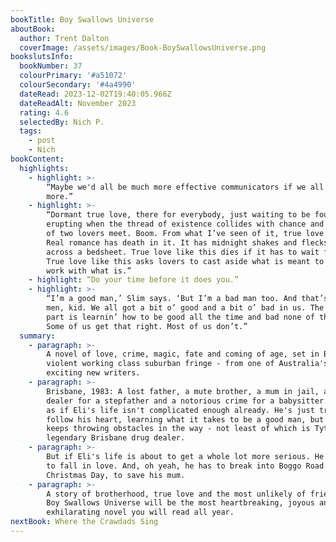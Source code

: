 ```yaml
---
bookTitle: Boy Swallows Universe
aboutBook:
  author: Trent Dalton
  coverImage: /assets/images/Book-BoySwallowsUniverse.png
bookslutsInfo:
  bookNumber: 37
  colourPrimary: '#a51072'
  colourSecondary: '#4a4990'
  dateRead: 2023-12-02T19:40:05.966Z
  dateReadAlt: November 2023
  rating: 4.6
  selectedBy: Nich P.
  tags:
    - post
    - Nich
bookContent:
  highlights:
    - highlight: >-
        “Maybe we'd all be much more effective communicators if we all shut up
        more.”
    - highlight: >-
        “Dormant true love, there for everybody, just waiting to be found,
        erupting when the thread of existence collides with chance and the eyes
        of two lovers meet. Boom. From what I’ve seen of it, true love is hard.
        Real romance has death in it. It has midnight shakes and flecks of shit
        across a bedsheet. True love like this dies if it has to wait for fate.
        True love like this asks lovers to cast aside what is meant to be and
        work with what is.”
    - highlight: “Do your time before it does you.”
    - highlight: >-
        “I’m a good man,’ Slim says. ‘But I’m a bad man too. And that’s like all
        men, kid. We all got a bit o’ good and a bit o’ bad in us. The tricky
        part is learnin’ how to be good all the time and bad none of the time.
        Some of us get that right. Most of us don’t.”
  summary:
    - paragraph: >-
        A novel of love, crime, magic, fate and coming of age, set in Brisbane's
        violent working class suburban fringe - from one of Australia's most
        exciting new writers.
    - paragraph: >-
        Brisbane, 1983: A lost father, a mute brother, a mum in jail, a heroin
        dealer for a stepfather and a notorious crime for a babysitter. It's not
        as if Eli's life isn't complicated enough already. He's just trying to
        follow his heart, learning what it takes to be a good man, but life just
        keeps throwing obstacles in the way - not least of which is Tytus Broz,
        legendary Brisbane drug dealer.
    - paragraph: >-
        But if Eli's life is about to get a whole lot more serious. He's about
        to fall in love. And, oh yeah, he has to break into Boggo Road Gaol on
        Christmas Day, to save his mum.
    - paragraph: >-
        A story of brotherhood, true love and the most unlikely of friendships,
        Boy Swallows Universe will be the most heartbreaking, joyous and
        exhilarating novel you will read all year.
nextBook: Where the Crawdads Sing
---
```


